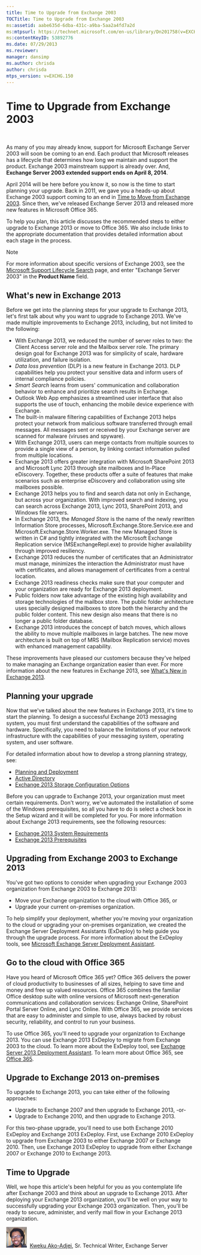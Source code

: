 ```yaml
---
title: Time to Upgrade from Exchange 2003
TOCTitle: Time to Upgrade from Exchange 2003
ms:assetid: aabe635d-6dba-431c-a9ba-5aa2a4fd7a2d
ms:mtpsurl: https://technet.microsoft.com/en-us/library/Dn201758(v=EXCHG.150)
ms:contentKeyID: 53892776
ms.date: 07/29/2013
ms.reviewer: 
manager: dansimp
ms.author: chrisda
author: chrisda
mtps_version: v=EXCHG.150
---
```


# Time to Upgrade from Exchange 2003

 

As many of you may already know, support for Microsoft Exchange Server 2003 will soon be coming to an end. Each product that Microsoft releases has a lifecycle that determines how long we maintain and support the product. Exchange 2003 mainstream support is already over. And, **Exchange Server 2003 extended support ends on April 8, 2014**.

April 2014 will be here before you know it, so now is the time to start planning your upgrade. Back in 2011, we gave you a heads-up about Exchange 2003 support coming to an end in [Time to Move from Exchange 2003](http://go.microsoft.com/fwlink/p/?linkid=299102). Since then, we've released Exchange Server 2013 and released more new features in Microsoft Office 365.

To help you plan, this article discusses the recommended steps to either upgrade to Exchange 2013 or move to Office 365. We also include links to the appropriate documentation that provides detailed information about each stage in the process.

> [!NOTE]
> For more information about specific versions of Exchange 2003, see the <A href="http://go.microsoft.com/fwlink/p/?linkid=217503">Microsoft Support Lifecycle Search</A> page, and enter "Exchange Server 2003" in the <STRONG>Product Name</STRONG> field.

## What's new in Exchange 2013

Before we get into the planning steps for your upgrade to Exchange 2013, let's first talk about why you want to upgrade to Exchange 2013. We've made multiple improvements to Exchange 2013, including, but not limited to the following:

  - With Exchange 2013, we reduced the number of server roles to two: the Client Access server role and the Mailbox server role. The primary design goal for Exchange 2013 was for simplicity of scale, hardware utilization, and failure isolation.
  - *Data loss prevention* (DLP) is a new feature in Exchange 2013. DLP capabilities help you protect your sensitive data and inform users of internal compliance policies.
  - *Smart Search* learns from users' communication and collaboration behavior to enhance and prioritize search results in Exchange.
  - Outlook Web App emphasizes a streamlined user interface that also supports the use of touch, enhancing the mobile device experience with Exchange.
  - The built-in malware filtering capabilities of Exchange 2013 helps protect your network from malicious software transferred through email messages. All messages sent or received by your Exchange server are scanned for malware (viruses and spyware).
  - With Exchange 2013, users can merge contacts from multiple sources to provide a single view of a person, by linking contact information pulled from multiple locations.
  - Exchange 2013 offers greater integration with Microsoft SharePoint 2013 and Microsoft Lync 2013 through site mailboxes and In-Place eDiscovery. Together, these products offer a suite of features that make scenarios such as enterprise eDiscovery and collaboration using site mailboxes possible.
  - Exchange 2013 helps you to find and search data not only in Exchange, but across your organization. With improved search and indexing, you can search across Exchange 2013, Lync 2013, SharePoint 2013, and Windows file servers.
  - In Exchange 2013, the *Managed Store* is the name of the newly rewritten Information Store processes, Microsoft.Exchange.Store.Service.exe and Microsoft.Exchange.Store.Worker.exe. The new Managed Store is written in C\# and tightly integrated with the Microsoft Exchange Replication service (MSExchangeRepl.exe) to provide higher availability through improved resiliency.
  - Exchange 2013 reduces the number of certificates that an Administrator must manage, minimizes the interaction the Administrator must have with certificates, and allows management of certificates from a central location.
  - Exchange 2013 readiness checks make sure that your computer and your organization are ready for Exchange 2013 deployment.
  - Public folders now take advantage of the existing high availability and storage technologies of the mailbox store. The public folder architecture uses specially designed mailboxes to store both the hierarchy and the public folder content. This new design also means that there is no longer a public folder database.
  - Exchange 2013 introduces the concept of batch moves, which allows the ability to move multiple mailboxes in large batches. The new move architecture is built on top of MRS (Mailbox Replication service) moves with enhanced management capability.

These improvements have pleased our customers because they've helped to make managing an Exchange organization easier than ever. For more information about the new features in Exchange 2013, see [What's New in Exchange 2013](https://technet.microsoft.com/en-us/library/jj150540\(v=exchg.150\)).

## Planning your upgrade

Now that we've talked about the new features in Exchange 2013, it's time to start the planning. To design a successful Exchange 2013 messaging system, you must first understand the capabilities of the software and hardware. Specifically, you need to balance the limitations of your network infrastructure with the capabilities of your messaging system, operating system, and user software.

For detailed information about how to develop a strong planning strategy, see:

  - [Planning and Deployment](https://technet.microsoft.com/en-us/library/aa998636\(v=exchg.150\))
  - [Active Directory](https://technet.microsoft.com/en-us/library/bb123715\(v=exchg.150\))
  - [Exchange 2013 Storage Configuration Options](https://technet.microsoft.com/en-us/library/ee832792\(v=exchg.150\))

Before you can upgrade to Exchange 2013, your organization must meet certain requirements. Don't worry, we've automated the installation of some of the Windows prerequisites, so all you have to do is select a check box in the Setup wizard and it will be completed for you. For more information about Exchange 2013 requirements, see the following resources:

  - [Exchange 2013 System Requirements](https://technet.microsoft.com/en-us/library/aa996719\(v=exchg.150\))
  - [Exchange 2013 Prerequisites](https://technet.microsoft.com/en-us/library/bb691354\(v=exchg.150\))

## Upgrading from Exchange 2003 to Exchange 2013

You've got two options to consider when upgrading your Exchange 2003 organization from Exchange 2003 to Exchange 2013:

  - Move your Exchange organization to the cloud with Office 365, or
  - Upgrade your current on-premises organization.

To help simplify your deployment, whether you're moving your organization to the cloud or upgrading your on-premises organization, we created the Exchange Server Deployment Assistants (ExDeploy) to help guide you through the upgrade process. For more information about the ExDeploy tools, see [Microsoft Exchange Server Deployment Assistant](http://go.microsoft.com/fwlink/p/?linkid=267504).

## Go to the cloud with Office 365

Have you heard of Microsoft Office 365 yet? Office 365 delivers the power of cloud productivity to businesses of all sizes, helping to save time and money and free up valued resources. Office 365 combines the familiar Office desktop suite with online versions of Microsoft next-generation communications and collaboration services: Exchange Online, SharePoint Portal Server Online, and Lync Online. With Office 365, we provide services that are easy to administer and simple to use, always backed by robust security, reliability, and control to run your business.

To use Office 365, you'll need to upgrade your organization to Exchange 2013. You can use Exchange 2013 ExDeploy to migrate from Exchange 2003 to the cloud. To learn more about the ExDeploy tool, see [Exchange Server 2013 Deployment Assistant](https://technet.microsoft.com/en-us/library/jj218681\(v=exchg.150\)). To learn more about Office 365, see [Office 365](http://go.microsoft.com/fwlink/p/?linkid=203981).

## Upgrade to Exchange 2013 on-premises

To upgrade to Exchange 2013, you can take either of the following approaches:

  - Upgrade to Exchange 2007 and then upgrade to Exchange 2013, -or-
  - Upgrade to Exchange 2010, and then upgrade to Exchange 2013.

For this two-phase upgrade, you'll need to use both Exchange 2010 ExDeploy and Exchange 2013 ExDeploy. First, use Exchange 2010 ExDeploy to upgrade from Exchange 2003 to either Exchange 2007 or Exchange 2010. Then, use Exchange 2013 ExDeploy to upgrade from either Exchange 2007 or Exchange 2010 to Exchange 2013.

## Time to Upgrade

Well, we hope this article's been helpful for you as you contemplate life after Exchange 2003 and think about an upgrade to Exchange 2013. After deploying your Exchange 2013 organization, you'll be well on your way to successfully upgrading your Exchange 2003 organization. Then, you'll be ready to secure, administer, and verify mail flow in your Exchange 2013 organization.

![24ee4aef-3dc3-4a8b-a737-953b41ec5ff4](images/Dn201758.24ee4aef-3dc3-4a8b-a737-953b41ec5ff4(EXCHG.150).jpg "24ee4aef-3dc3-4a8b-a737-953b41ec5ff4")  [Kweku Ako-Adjei](http://go.microsoft.com/fwlink/p/?linkid=218856), Sr. Technical Writer, Exchange Server
